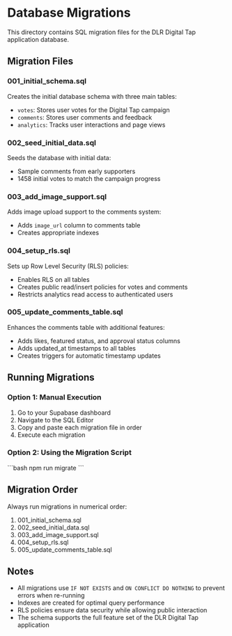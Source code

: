 # Database Migrations

This directory contains SQL migration files for the DLR Digital Tap application database.

## Migration Files

### 001_initial_schema.sql
Creates the initial database schema with three main tables:
- `votes`: Stores user votes for the Digital Tap campaign
- `comments`: Stores user comments and feedback
- `analytics`: Tracks user interactions and page views

### 002_seed_initial_data.sql
Seeds the database with initial data:
- Sample comments from early supporters
- 1458 initial votes to match the campaign progress

### 003_add_image_support.sql
Adds image upload support to the comments system:
- Adds `image_url` column to comments table
- Creates appropriate indexes

### 004_setup_rls.sql
Sets up Row Level Security (RLS) policies:
- Enables RLS on all tables
- Creates public read/insert policies for votes and comments
- Restricts analytics read access to authenticated users

### 005_update_comments_table.sql
Enhances the comments table with additional features:
- Adds likes, featured status, and approval status columns
- Adds updated_at timestamps to all tables
- Creates triggers for automatic timestamp updates

## Running Migrations

### Option 1: Manual Execution
1. Go to your Supabase dashboard
2. Navigate to the SQL Editor
3. Copy and paste each migration file in order
4. Execute each migration

### Option 2: Using the Migration Script
\`\`\`bash
npm run migrate
\`\`\`

## Migration Order

Always run migrations in numerical order:
1. 001_initial_schema.sql
2. 002_seed_initial_data.sql
3. 003_add_image_support.sql
4. 004_setup_rls.sql
5. 005_update_comments_table.sql

## Notes

- All migrations use `IF NOT EXISTS` and `ON CONFLICT DO NOTHING` to prevent errors when re-running
- Indexes are created for optimal query performance
- RLS policies ensure data security while allowing public interaction
- The schema supports the full feature set of the DLR Digital Tap application
